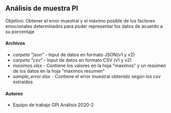 ## Análisis de muestra PI

Objetivo: Obtener el error muestral y el máximo posible de los factores emocionales determinados para poder representar los datos de acuerdo a su porcentaje

#### Archivos

- _carpeta "json"_ \- Input de datos en formato JSON(v1 y v2)
- _carpeta "csv"_ \- Input de datos en formato CSV (v1 y v2)
- _maximos.xlsx_ \- Contiene los valores en la hoja "maximos" y un resúmen de los datos en la hoja "maximos resumen"
- _sample_error.xlsx_ \- Contiene el error muestral obtenido según los csv extraídos 

#### Autores
- Equipo de trabajo GPI Análisis 2020-2

